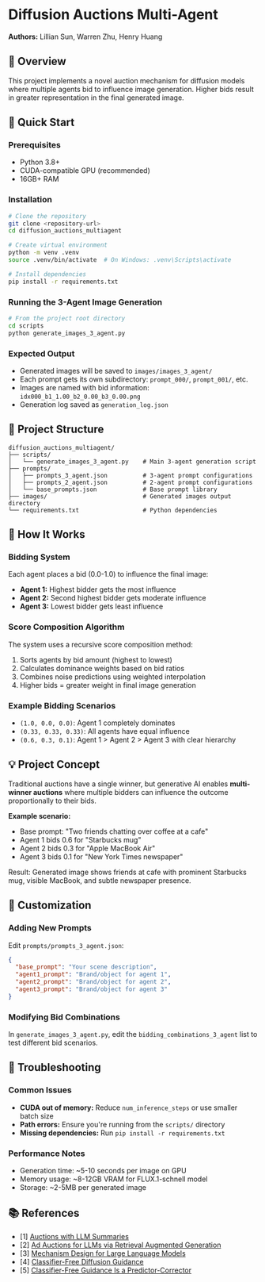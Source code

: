 # Diffusion Auctions Multi-Agent

**Authors:** Lillian Sun, Warren Zhu, Henry Huang

## 🎯 Overview

This project implements a novel auction mechanism for diffusion models where multiple agents bid to influence image generation. Higher bids result in greater representation in the final generated image.

## 🚀 Quick Start

### Prerequisites
- Python 3.8+
- CUDA-compatible GPU (recommended)
- 16GB+ RAM

### Installation
```bash
# Clone the repository
git clone <repository-url>
cd diffusion_auctions_multiagent

# Create virtual environment
python -m venv .venv
source .venv/bin/activate  # On Windows: .venv\Scripts\activate

# Install dependencies
pip install -r requirements.txt
```

### Running the 3-Agent Image Generation
```bash
# From the project root directory
cd scripts
python generate_images_3_agent.py
```

### Expected Output
- Generated images will be saved to `images/images_3_agent/`
- Each prompt gets its own subdirectory: `prompt_000/`, `prompt_001/`, etc.
- Images are named with bid information: `idx000_b1_1.00_b2_0.00_b3_0.00.png`
- Generation log saved as `generation_log.json`

## 📁 Project Structure
```
diffusion_auctions_multiagent/
├── scripts/
│   └── generate_images_3_agent.py    # Main 3-agent generation script
├── prompts/
│   ├── prompts_3_agent.json          # 3-agent prompt configurations
│   ├── prompts_2_agent.json          # 2-agent prompt configurations
│   └── base_prompts.json             # Base prompt library
├── images/                           # Generated images output directory
└── requirements.txt                  # Python dependencies
```

## 🎲 How It Works

### Bidding System
Each agent places a bid (0.0-1.0) to influence the final image:
- **Agent 1:** Highest bidder gets the most influence
- **Agent 2:** Second highest bidder gets moderate influence
- **Agent 3:** Lowest bidder gets least influence

### Score Composition Algorithm
The system uses a recursive score composition method:
1. Sorts agents by bid amount (highest to lowest)
2. Calculates dominance weights based on bid ratios
3. Combines noise predictions using weighted interpolation
4. Higher bids = greater weight in final image generation

### Example Bidding Scenarios
- `(1.0, 0.0, 0.0)`: Agent 1 completely dominates
- `(0.33, 0.33, 0.33)`: All agents have equal influence
- `(0.6, 0.3, 0.1)`: Agent 1 > Agent 2 > Agent 3 with clear hierarchy

## 💡 Project Concept

Traditional auctions have a single winner, but generative AI enables **multi-winner auctions** where multiple bidders can influence the outcome proportionally to their bids.

**Example scenario:**
- Base prompt: "Two friends chatting over coffee at a cafe"
- Agent 1 bids 0.6 for "Starbucks mug"
- Agent 2 bids 0.3 for "Apple MacBook Air"
- Agent 3 bids 0.1 for "New York Times newspaper"

Result: Generated image shows friends at cafe with prominent Starbucks mug, visible MacBook, and subtle newspaper presence.

## 🔧 Customization

### Adding New Prompts
Edit `prompts/prompts_3_agent.json`:
```json
{
  "base_prompt": "Your scene description",
  "agent1_prompt": "Brand/object for agent 1",
  "agent2_prompt": "Brand/object for agent 2",
  "agent3_prompt": "Brand/object for agent 3"
}
```

### Modifying Bid Combinations
In `generate_images_3_agent.py`, edit the `bidding_combinations_3_agent` list to test different bid scenarios.

## 🐛 Troubleshooting

### Common Issues
- **CUDA out of memory:** Reduce `num_inference_steps` or use smaller batch size
- **Path errors:** Ensure you're running from the `scripts/` directory
- **Missing dependencies:** Run `pip install -r requirements.txt`

### Performance Notes
- Generation time: ~5-10 seconds per image on GPU
- Memory usage: ~8-12GB VRAM for FLUX.1-schnell model
- Storage: ~2-5MB per generated image


## 📚 References

- [1] [Auctions with LLM Summaries](https://arxiv.org/abs/2404.08126)
- [2] [Ad Auctions for LLMs via Retrieval Augmented Generation](https://arxiv.org/abs/2406.09459)
- [3] [Mechanism Design for Large Language Models](https://arxiv.org/pdf/2310.10826)
- [4] [Classifier-Free Diffusion Guidance](https://arxiv.org/abs/2207.12598)
- [5] [Classifier-Free Guidance Is a Predictor-Corrector](https://machinelearning.apple.com/research/predictor-corrector)
